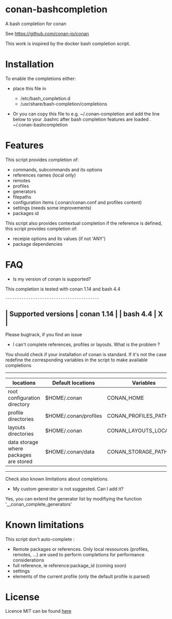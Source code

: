 # conan-bashcompletion

A bash completion for conan

See https://github.com/conan-io/conan

This work is inspired by the docker bash completion script.

# Installation

To enable the completions either:
* place this file in 
    * /etc/bash_completion.d
    * /usr/share/bash-completion/completions

* Or you can copy this file to e.g. ~/.conan-completion and add the line
below to your .bashrc after bash completion features are loaded
. ~/.conan-bashcompletion


# Features

This script provides completion of:
  * commands, subcommands and its options
  * references names (local only)
  * remotes 
  * profiles 
  * generators
  * filepaths
  * configuration items (.conan/conan.conf and profiles content)
  * settings (needs some improvements)
  * packages id


This script also provides contextual completion
if the reference is defined, this script provides completion of:
  - receipie options and its values (if not 'ANY')
  - package dependencies 

# FAQ

  - Is my version of conan is supported?

  This completion is tested with conan 1.14 and bash 4.4

    -----------------------------------------
   |  Supported versions    |  conan  1.14   |
   |  bash 4.4              |  X             | 
   -------------------------------------------

   Please bugtrack, if you find an issue

  - I can't complete references, profiles or layouts. What is the problem ?

You should check if your installation of conan is standard.
If it's not the case redefine the corresponding variables in the script to make available completions

   ----------------------------------------------------------------------------------------------------------------------
   |  locations                                         |  Default locations         | Variables                        | 
   |---------------------------------------------------|----------------------------|-----------------------------------|
   |  root configuration directory                     |  $HOME/.conan              |  CONAN_HOME                       |
   |  profile directories                              |  $HOME/.conan/profiles     |  CONAN_PROFILES_PATH              |
   |  layouts directories                              |  $HOME/.conan              |  CONAN_LAYOUTS_LOCATION           |
   |  data storage where packages are stored           |  $HOME/.conan/data         |  CONAN_STORAGE_PATH               |
   ----------------------------------------------------------------------------------------------------------------------

Check also known limitations about completions.

 - My custom generator is not suggested. Can I add it?

 Yes, you can extend the generator list by modifiying the function  '__conan_complete_generators'



# Known limitations

This script don't auto-complete : 
 * Remote packages or references. Only local ressources (profiles, remotes, ...) are used to perform completions for performance considerations 
 * full reference, ie reference:package_id (coming soon)
 * settings
 * elements of the current profile (only the default profile is parsed)

# License

Licence MIT can be found [here](LICENSE.md)

